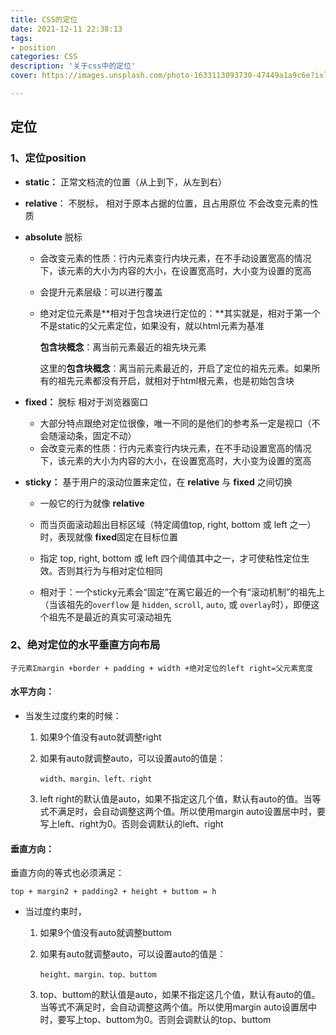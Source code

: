 ```yaml
---
title: CSS的定位
date: 2021-12-11 22:38:13
tags:
- position
categories: CSS
description: '关于css中的定位'
cover: https://images.unsplash.com/photo-1633113093730-47449a1a9c6e?ixlib=rb-1.2.1&ixid=MnwxMjA3fDF8MHxwaG90by1wYWdlfHx8fGVufDB8fHx8&auto=format&fit=crop&w=387&q=80

---
```

## 定位 ##

### 1、定位position ###

* **static：**         正常文档流的位置（从上到下，从左到右）

* **relative**：    不脱标， 相对于原本占据的位置，且占用原位    不会改变元素的性质

* **absolute**       脱标   

  * 会改变元素的性质：行内元素变行内块元素，在不手动设置宽高的情况下，该元素的大小为内容的大小，在设置宽高时，大小变为设置的宽高

  * 会提升元素层级：可以进行覆盖

  * 绝对定位元素是**相对于包含块进行定位的：**其实就是，相对于第一个不是static的父元素定位，如果没有，就以html元素为基准

    **包含块概念**：离当前元素最近的祖先块元素

    这里的**包含块概念**：离当前元素最近的，开启了定位的祖先元素。如果所有的祖先元素都没有开启，就相对于html根元素，也是初始包含块

* **fixed：**          脱标        相对于浏览器窗口

  * 大部分特点跟绝对定位很像，唯一不同的是他们的参考系一定是视口（不会随滚动条，固定不动）
  * 会改变元素的性质：行内元素变行内块元素，在不手动设置宽高的情况下，该元素的大小为内容的大小，在设置宽高时，大小变为设置的宽高

* **sticky：**  基于用户的滚动位置来定位，在 **relative** 与 **fixed** 之间切换

  * 一般它的行为就像 **relative**
  * 而当页面滚动超出目标区域（特定阈值top, right, bottom 或 left 之一）时，表现就像 **fixed**固定在目标位置

  * 指定 top, right, bottom 或 left 四个阈值其中之一，才可使粘性定位生效。否则其行为与相对定位相同

  * 相对于：一个sticky元素会“固定”在离它最近的一个有“滚动机制”的祖先上（当该祖先的`overflow` 是 `hidden`, `scroll`, `auto`, 或 `overlay`时），即便这个祖先不是最近的真实可滚动祖先

### 2、绝对定位的水平垂直方向布局  ###

```
子元素Σmargin +border + padding + width +绝对定位的left right=父元素宽度
```

#### 水平方向： ####

* 当发生过度约束的时候：

  1. 如果9个值没有auto就调整right

  2. 如果有auto就调整auto，可以设置auto的值是：

     ```
     width、margin、left、right
     ```

  3. left right的默认值是auto，如果不指定这几个值，默认有auto的值。当等式不满足时，会自动调整这两个值。所以使用margin auto设置居中时，要写上left、right为0。否则会调默认的left、right

#### 垂直方向： ####

垂直方向的等式也必须满足：

```
top + margin2 + padding2 + height + buttom = h
```

* 当过度约束时，

  1. 如果9个值没有auto就调整buttom

  2. 如果有auto就调整auto，可以设置auto的值是：

     ```
     height、margin、top、buttom
     ```

  3. top、buttom的默认值是auto，如果不指定这几个值，默认有auto的值。当等式不满足时，会自动调整这两个值。所以使用margin auto设置居中时，要写上top、buttom为0。否则会调默认的top、buttom